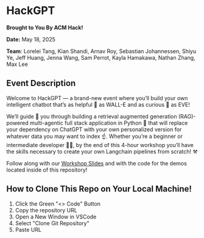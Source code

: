# HackGPT
**Brought to You By ACM Hack!**

**Date:** May 18, 2025

**Team**: Lorelei Tang, Kian Shandi, Arnav Roy, Sebastian Johannessen, Shiyu Ye, Jeff Huang, Jenna Wang, Sam Perrot, Kayla Hamakawa, Nathan Zhang, Max Lee

## Event Description
Welcome to HackGPT — a brand-new event where you’ll build your own intelligent chatbot that’s as helpful 🤗 as WALL-E and as curious 🤔 as EVE!

We’ll guide 🤝 you through building a retrieval augmented generation (RAG)-powered multi-agentic full stack application in Python 🐍 that will replace your dependency on ChatGPT with your own personalized version for whatever data you may want to index ☝️. Whether you’re a beginner or intermediate developer 🧑‍💻, by the end of this 4-hour workshop you’ll have the skills necessary to create your own Langchain pipelines from scratch! ⚒️

Follow along with our [Workshop Slides](https://docs.google.com/presentation/d/1khUfbhE8ZyN5XE8w-zFW5AnMIov4grH43iF2zcBU43c/edit) and with the code for the demos located inside of this repository!

## How to Clone This Repo on Your Local Machine!
1. Click the Green "<> Code" Button
2. Copy the repository URL
3. Open a New Window in VSCode
4. Select "Clone Git Repository"
5. Paste URL


